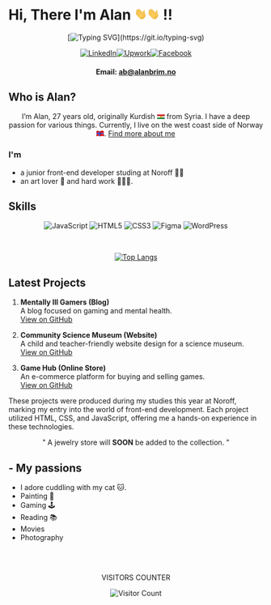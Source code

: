 # Hi, There I'm Alan <img src="./assets/wave.gif" width="25px"><img src="./assets/wave.gif" width="25px"> !!

<div align="center">

[![Typing SVG](https://readme-typing-svg.demolab.com?font=Rubik+Doodle+Shadow&size=24&pause=1000&color=BDFFFC&center=false&vCenter=true&random=false&width=319&lines=HAPPY+TO+SEE+YOU+HERE+!)](https://git.io/typing-svg)

</div>

<div align="center">

[![LinkedIn](https://img.shields.io/badge/-LinkedIn-0077B5?style=flat-square&logo=linkedin&logoColor=white)](https://www.linkedin.com/in/allan-brim-979606279/)[![Upwork](https://img.shields.io/badge/-Upwork-6FDA44?style=flat-square&labelColor=6FDA44&logoColor=white&link=https://www.upwork.com/nx/find-work/best-matches)](https://www.upwork.com/nx/find-work/best-matches)[![Facebook](https://img.shields.io/badge/-Facebook-1877F2?style=flat-square&logo=facebook&logoColor=white)](https://www.facebook.com/brimallan/)

#### Email: ab@alanbrim.no

</div>

## Who is Alan?

<p align="center" >I’m Alan, 27 years old, originally Kurdish <img src="./assets/kurdish.gif" width="15px"> from Syria. I have a deep passion for various things. Currently, I live on the west coast side of Norway <img src="./assets/norway.gif" width="15px">. <a href="https://www.alanbrim.no/">Find more about me</a>
</p>

### I'm

<ul>
<li>a junior front-end developer studing at Noroff 👩‍💻</li>
<li>an art lover 🎨 and hard work 🏋️‍♂️🧩.</li>
</ul>

## Skills

<div align="center">

![JavaScript](https://img.shields.io/badge/-JavaScript-F7DF1E?style=flat-square&logo=javascript&logoColor=black)
![HTML5](https://img.shields.io/badge/-HTML5-E34F26?style=flat-square&logo=html5&logoColor=white)
![CSS3](https://img.shields.io/badge/-CSS3-1572B6?style=flat-square&logo=css3&logoColor=white)
![Figma](https://img.shields.io/badge/-Figma-F24E1E?style=flat-square&logo=Figma&logoColor=white)
![WordPress](https://img.shields.io/badge/-WordPress-21759B?style=flat-square&logo=WordPress&logoColor=white)

</br>

[![Top Langs](https://github-readme-stats.vercel.app/api/top-langs/?username=AHB-7&layout=compact&bg_color=191411&text_color=ffffff)](https://github.com/anuraghazra/github-readme-stats)

</div>

## Latest Projects

1. **Mentally Ill Gamers (Blog)**  
   A blog focused on gaming and mental health.  
   [View on GitHub](https://github.com/AHB-7/blog.git)

2. **Community Science Museum (Website)**  
   A child and teacher-friendly website design for a science museum.  
   [View on GitHub](https://github.com/AHB-7/Community-Science-Museum.git)

3. **Game Hub (Online Store)**  
   An e-commerce platform for buying and selling games.  
   [View on GitHub](https://github.com/AHB-7/Game-Hub-01.git)

These projects were produced during my studies this year at Noroff, marking my entry into the world of front-end development. Each project utilized HTML, CSS, and JavaScript, offering me a hands-on experience in these technologies.

<p align="center"> " A jewelry store will <strong> SOON</strong> be added to the collection. " <p>

## - My passions

<ul>
<li>I adore cuddling with my cat 🐱. </li>
<li>Painting 🎨</li>
<li>Gaming  🕹️</li>
<li>Reading  📚</li>
<li>Movies </li>
<li>Photography </li>

</ul>

<div align="center">
</br>
</br>

VISITORS COUNTER

![Visitor Count](https://profile-counter.glitch.me/{AHB-7}/count.svg)

</div>
